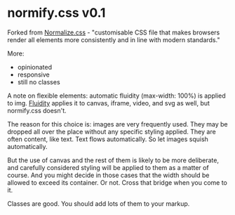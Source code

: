 # normify.css v0.1

Forked from [Normalize.css](https://github.com/necolas/normalize.css) - "customisable CSS file that makes browsers render all
elements more consistently and in line with modern standards."

More:

- opinionated
- responsive
- still no classes

A note on flexible elements: automatic fluidity (max-width: 100%) is applied to img. [Fluidity](http://fluidity.sexy/) applies it to canvas, iframe, video, and svg as well, but normify.css doesn't.

The reason for this choice is: images are very frequently used. They may be dropped all over the place without any specific styling applied. They are often content, like text. Text flows automatically. So let images squish automatically.

But the use of canvas and the rest of them is likely to be more deliberate, and carefully considered styling will be applied to them as a matter of course. And you might decide in those cases that the width should be allowed to exceed its container. Or not. Cross that bridge when you come to it.

Classes are good. You should add lots of them to your markup.
